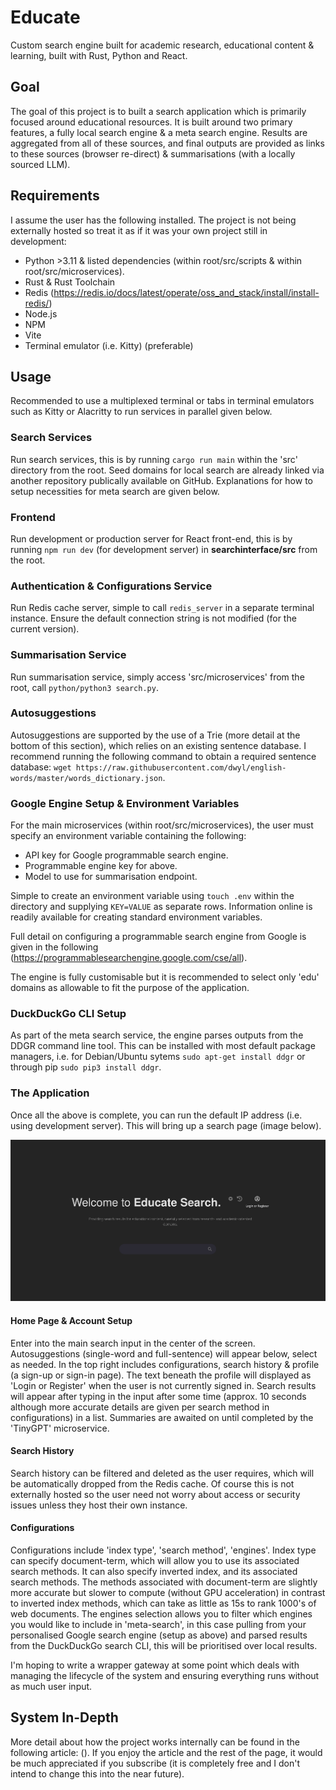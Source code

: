 # Educate
Custom search engine built for academic research, educational content & learning, built with Rust, Python and React.

## Goal
The goal of this project is to built a search application which is primarily focused around educational resources. It is built around two primary features, a fully local search engine & a meta search engine. Results are aggregated from all of these sources, and final outputs are provided as links to these sources (browser re-direct) & summarisations (with a locally sourced LLM). 

## Requirements
I assume the user has the following installed. The project is not being externally hosted so treat it as if it was your own project still in development:

- Python >3.11 & listed dependencies (within root/src/scripts & within root/src/microservices).
- Rust & Rust Toolchain
- Redis (https://redis.io/docs/latest/operate/oss_and_stack/install/install-redis/)
- Node.js 
- NPM
- Vite
- Terminal emulator (i.e. Kitty) (preferable)

## Usage
Recommended to use a multiplexed terminal or tabs in terminal emulators such as Kitty or Alacritty to run services in parallel given below.

### Search Services
Run search services, this is by running `cargo run main` within the 'src' directory from the root. Seed domains for local search are already linked via another repository publically available on GitHub. Explanations for how to setup necessities for meta search are given below.

### Frontend
Run development or production server for React front-end, this is by running `npm run dev` (for development server) in **searchinterface/src** from the root.

### Authentication & Configurations Service
Run Redis cache server, simple to call `redis_server` in a separate terminal instance. Ensure the default connection string is not modified (for the current version).

### Summarisation Service
Run summarisation service, simply access 'src/microservices' from the root, call `python/python3 search.py`. 

### Autosuggestions
Autosuggestions are supported by the use of a Trie (more detail at the bottom of this section), which relies on an existing sentence database. I recommend running the following command to obtain a required sentence database: `wget https://raw.githubusercontent.com/dwyl/english-words/master/words_dictionary.json`.  

### Google Engine Setup & Environment Variables
For the main microservices (within root/src/microservices), the user must specify an environment variable containing the following:

- API key for Google programmable search engine.
- Programmable engine key for above.
- Model to use for summarisation endpoint.

Simple to create an environment variable using `touch .env` within the directory and supplying `KEY=VALUE` as separate rows. Information online is readily available for creating standard environment variables.

Full detail on configuring a programmable search engine from Google is given in the following (https://programmablesearchengine.google.com/cse/all).

The engine is fully customisable but it is recommended to select only 'edu' domains as allowable to fit the purpose of the application.

### DuckDuckGo CLI Setup
As part of the meta search service, the engine parses outputs from the DDGR command line tool. This can be installed with most default package managers, i.e. for Debian/Ubuntu sytems `sudo apt-get install ddgr` or through pip `sudo pip3 install ddgr`.

### The Application
Once all the above is complete, you can run the default IP address (i.e. using development server). This will bring up a search page (image below). 

![Alt text](SearchHomePage.png)


#### Home Page & Account Setup
Enter into the main search input in the center of the screen. Autosuggestions (single-word and full-sentence) will appear below, select as needed. In the top right includes configurations, search history & profile (a sign-up or sign-in page). The text beneath the profile will displayed as 'Login or Register' when the user is not currently signed in. Search results will appear after typing in the input after some time (approx. 10 seconds although more accurate details are given per search method in configurations) in a list. Summaries are awaited on until completed by the 'TinyGPT' microservice.

#### Search History
Search history can be filtered and deleted as the user requires, which will be automatically dropped from the Redis cache. Of course this is not externally hosted so the user need not worry about access or security issues unless they host their own instance. 

#### Configurations
Configurations include 'index type', 'search method', 'engines'. Index type can specify document-term, which will allow you to use its associated search methods. It can also specify inverted index, and its associated search methods. The methods associated with document-term are slightly more accurate but slower to compute (without GPU acceleration) in contrast to inverted index methods, which can take as little as 15s to rank 1000's of web documents. The engines selection allows you to filter which engines you would like to include in 'meta-search', in this case pulling from your personalised Google search engine (setup as above) and parsed results from the DuckDuckGo search CLI, this will be prioritised over local results.

I'm hoping to write a wrapper gateway at some point which deals with managing the lifecycle of the system and ensuring everything runs without as much user input.

## System In-Depth
More detail about how the project works internally can be found in the following article: (). If you enjoy the article and the rest of the page, it would be much appreciated if you subscribe (it is completely free and I don't intend to change this into the near future). 

